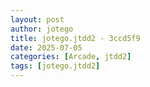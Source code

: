 ```yaml
---
layout: post
author: jotego
title: jotego.jtdd2 - 3ccd5f9
date: 2025-07-05
categories: [Arcade, jtdd2]
tags: [jotego.jtdd2]
---
```


